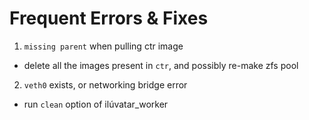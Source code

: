 # Frequent Errors & Fixes

1. `missing parent` when pulling ctr image
  * delete all the images present in `ctr`, and possibly re-make zfs pool
2. `veth0` exists, or networking bridge error
  * run `clean` option of ilúvatar_worker